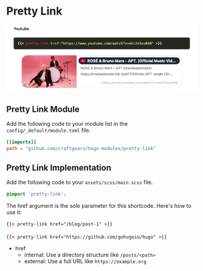 # Pretty Link

![](../images/pretty-link/sc1.png)

## Pretty Link Module

Add the following code to your module list in the `config/_default/module.toml` file.

```toml
[[imports]]
path = "github.com/craftgears/hugo-modules/pretty-link"
```

## Pretty Link Implementation

Add the following code to your `assets/scss/main.scss` file.

```css
@import 'pretty-link';
```

The href argument is the sole parameter for this shortcode.
Here's how to use it:

```html
{{< pretty-link href="/blog/post-1" >}}

{{< pretty-link href="https://github.com/gohugoio/hugo" >}}
```

- href
  - internal: Use a directory structure like `/posts/<path>`
  - external: Use a full URL like `https://example.org`